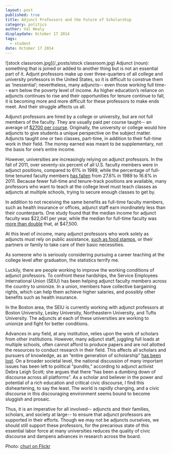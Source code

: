 ```yaml
---
layout: post
published: true
title: Adjunct Professors and the Future of Scholarship
category: politics
author: Val Healy
displaydate: October 17 2014
tags: 
  - student
date: October 17 2014
---
```


![stock classroom.jpg](/_posts/stock classroom.jpg) Adjunct (noun): something that is joined or added to another thing but is not an essential part of it. Adjunt professors make up over three-quarters of all college and university professors in the United States, so it is difficult to construe them as ‘inessential’; nevertheless, many adjuncts-- even those working full time-- earn below the poverty level of income. As higher education’s reliance on adjuncts continues to rise and their opportunities for tenure continue to fall, it is becoming more and more difficult for these professors to make ends meet. And their struggle affects us all.

Adjunct professors are hired by a college or university, but are not full members of the faculty. They are usually paid per course taught-- an average of [$2700 per course](http://www.nytimes.com/2013/04/08/education/gap-in-university-faculty-pay-continues-to-grow-report-finds.html?_r=1&). Originally, the university or college would hire adjuncts to give students a unique perspective on the subject matter. Adjuncts taught one or two classes, part-time, in addition to their full-time work in their field. The money earned was meant to be supplementary, not the basis for one’s entire income.

However, universities are increasingly relying on adjunct professors. In the fall of 2011, over seventy-six percent of all U.S. faculty members were in adjunct positions, compared to 61% in 1989, while the percentage of full-time tenured faculty members [has fallen](http://www.aaup.org/sites/default/files/files/AAUP-InstrStaff2011-April2014.pdf) from 27.6% in 1989 to 16.6% in 2011. Because fewer full-time and tenure-track positions are available, many professors who want to teach at the college level must teach classes as adjuncts at multiple schools, trying to secure enough classes to get by.


In addition to not receiving the same benefits as full-time faculty members, such as health insurance or offices, adjunct staff earn inordinately less than their counterparts. One study found that the median income for adjunct faculty was $22,041 per year, while the median for full-time faculty was [more than double](http://democrats.edworkforce.house.gov/sites/democrats.edworkforce.house.gov/files/documents/1.24.14-AdjunctEforumReport.pdf) that, at $47,500.

At this level of income, many adjunct professors who work solely as adjuncts must rely on public assistance, [such as food stamps](http://www.huffingtonpost.com/kate-quick/professor-working-poor_b_4645217.html), or their partners or family to take care of their basic necessities.

As someone who is seriously considering pursuing a career teaching at the college level after graduation, the statistics terrify me. 
    
Luckily, there are people working to improve the working conditions of adjunct professors. To confront these hardships, the Service Employees International Union (SEIU) has been helping adjunct faculty members across the country to unionize. In a union, members have collective bargaining rights, which can help them achieve higher salaries, and possibly other benefits such as health insurance.

In the Boston area, the SEIU is currently working with adjunct professors at Boston University, Lesley University, Northeastern University, and Tufts University. The adjuncts at each of these universities are working to unionize and fight for better conditions.

Advances in any field, at any institution, relies upon the work of scholars from other institutions. However, many adjunct staff, juggling full loads at multiple schools, often cannot afford to produce papers and are not allotted the resources to conduct research in their field. This affects all scholars and pursuers of knowledge, as an “entire generation of scholarship” [has been lost](http://www.theatlantic.com/business/archive/2014/04/the-adjunct-professor-crisis/361336/). On a broader societal level, the national discussion of many important issues has been left to political “pundits,” according to adjunct activist Debra Leigh Scott; she argues that there “has been a dumbing down of discourse across all platforms”. As a scholar and believer in the power and potential of a rich education and critical civic discourse, I find this disheartening, to say the least. The world is rapidly changing, and a civic discourse in this discouraging environment seems bound to become sluggish and prosaic. 

Thus, it is an imperative for all involved-- adjuncts and their families, scholars, and society at large-- to ensure that adjunct professors are supported in their efforts. Though we may not be adjuncts ourselves, we should still support these professors, for the precarious state of this essential labor force at many universities reduces the quality of civic discourse and dampens advances in research across the board.

Photo: [churl on Flickr](https://www.flickr.com/photos/churl/92463463/in/photolist-9aUaD-8ovzZM-5yoRuU-5n64zD-bDP2h-yPVP4-6m6kmz-7FLNro-7s9b5-7s9ib-NiTqG-8SvtXm-2YQHg4-bjtcaX-bjtbU4-bjtbzZ-bjtd46-rKp7X-bjtbZT-57YbBe-furDbu-dcyznP-ecaWqg-6c1tx-7FLNZ5-9QuzD3-anQovi-7Ph61a-7Pm5vj-8qnfkg-8pAyMv-5TpsEP-aFbHZg-752mmF-if12VM-rKi8G-864GmA-7v4ENF-981SG3-nzfe54-tqwcm-bBbpTB-6QbNC2-bjux8P-bjuzmT-63rXR9-bjuzTK-bjuxfk-bjuwQ6-bjuxur)
